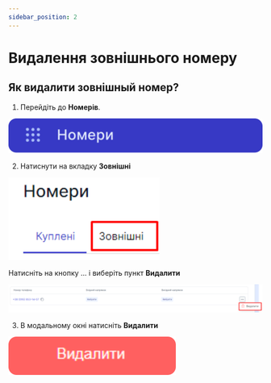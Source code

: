 ```yaml
---
sidebar_position: 2
---
```


# Видалення зовнішнього номеру

## Як видалити зовнішный номер?

1. Перейдіть до **Номерів**.

![](../../img/call-processing/i-numbers-4.svg)

2. Натиснути на вкладку **Зовнішні**

![](../../img/call-processing/tab-external-number.svg)

Натисніть на кнопку ... і виберіть пункт **Видалити**

![](../../img/call-processing/button-delete-external-number.svg)

3. В модальному окні натисніть **Видалити**

![](../../img/sip-trunks/button-delete-sip-trunk.svg)
